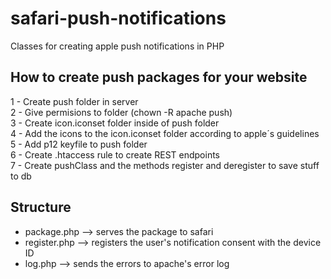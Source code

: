 # safari-push-notifications
Classes for creating apple push notifications in PHP

## How to create push packages for your website

1 - Create push folder in server <br>
2 - Give permisions to folder (chown -R apache push) <br>
3 - Create icon.iconset folder inside of push folder <br>
4 - Add the icons to the icon.iconset folder according to apple´s guidelines  <br>
5 - Add p12 keyfile to push folder <br>
6 - Create .htaccess rule to create REST endpoints <br>
7 - Create pushClass and the methods register and deregister to save stuff to db

## Structure

- package.php --> serves the package to safari
- register.php --> registers the user's notification consent with the device ID
- log.php --> sends the errors to apache's error log
